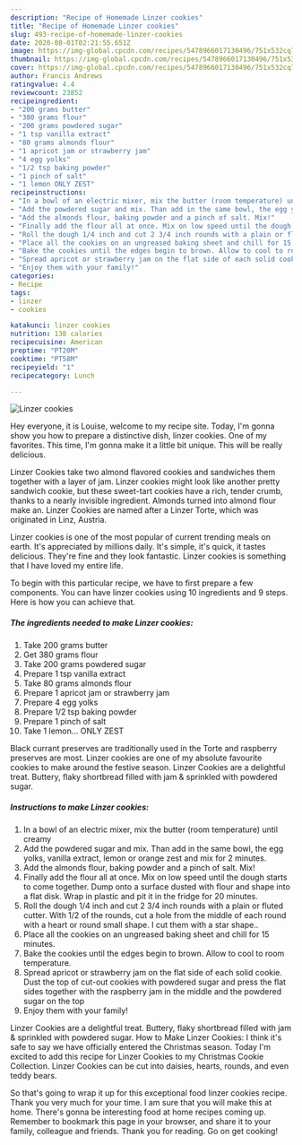 ```yaml
---
description: "Recipe of Homemade Linzer cookies"
title: "Recipe of Homemade Linzer cookies"
slug: 493-recipe-of-homemade-linzer-cookies
date: 2020-08-01T02:21:55.651Z
image: https://img-global.cpcdn.com/recipes/5478966017130496/751x532cq70/linzer-cookies-recipe-main-photo.jpg
thumbnail: https://img-global.cpcdn.com/recipes/5478966017130496/751x532cq70/linzer-cookies-recipe-main-photo.jpg
cover: https://img-global.cpcdn.com/recipes/5478966017130496/751x532cq70/linzer-cookies-recipe-main-photo.jpg
author: Francis Andrews
ratingvalue: 4.4
reviewcount: 23852
recipeingredient:
- "200 grams butter"
- "380 grams flour"
- "200 grams powdered sugar"
- "1 tsp vanilla extract"
- "80 grams almonds flour"
- "1 apricot jam or strawberry jam"
- "4 egg yolks"
- "1/2 tsp baking powder"
- "1 pinch of salt"
- "1 lemon ONLY ZEST"
recipeinstructions:
- "In a bowl of an electric mixer, mix the butter (room temperature) until creamy"
- "Add the powdered sugar and mix. Than add in the same bowl, the egg yolks, vanilla extract, lemon or orange zest and mix for 2 minutes."
- "Add the almonds flour, baking powder and a pinch of salt. Mix!"
- "Finally add the flour all at once. Mix on low speed until the dough starts to come together. Dump onto a surface dusted with flour and shape into a flat  disk. Wrap in plastic and pit it in the fridge for 20 minutes."
- "Roll the dough 1/4 inch and cut 2 3/4 inch rounds with a plain or fluted cutter. With 1/2 of the rounds, cut a hole from the middle of each round with a heart or round small shape. I cut them with a star shape.."
- "Place all the cookies on an ungreased baking sheet and chill for 15 minutes."
- "Bake the cookies until the edges begin to brown. Allow to cool to room temperature."
- "Spread apricot or strawberry jam on the flat side of each solid cookie. Dust the top of cut-out cookies with powdered sugar and press the flat sides together with the raspberry jam in the middle and the powdered sugar on the top"
- "Enjoy them with your family!"
categories:
- Recipe
tags:
- linzer
- cookies

katakunci: linzer cookies 
nutrition: 138 calories
recipecuisine: American
preptime: "PT20M"
cooktime: "PT58M"
recipeyield: "1"
recipecategory: Lunch

---
```



![Linzer cookies](https://img-global.cpcdn.com/recipes/5478966017130496/751x532cq70/linzer-cookies-recipe-main-photo.jpg)

Hey everyone, it is Louise, welcome to my recipe site. Today, I'm gonna show you how to prepare a distinctive dish, linzer cookies. One of my favorites. This time, I'm gonna make it a little bit unique. This will be really delicious.

Linzer Cookies take two almond flavored cookies and sandwiches them together with a layer of jam. Linzer cookies might look like another pretty sandwich cookie, but these sweet-tart cookies have a rich, tender crumb, thanks to a nearly invisible ingredient. Almonds turned into almond flour make an. Linzer Cookies are named after a Linzer Torte, which was originated in Linz, Austria.

Linzer cookies is one of the most popular of current trending meals on earth. It's appreciated by millions daily. It's simple, it's quick, it tastes delicious. They're fine and they look fantastic. Linzer cookies is something that I have loved my entire life.


To begin with this particular recipe, we have to first prepare a few components. You can have linzer cookies using 10 ingredients and 9 steps. Here is how you can achieve that.

<!--inarticleads1-->

##### The ingredients needed to make Linzer cookies:

1. Take 200 grams butter
1. Get 380 grams flour
1. Take 200 grams powdered sugar
1. Prepare 1 tsp vanilla extract
1. Take 80 grams almonds flour
1. Prepare 1 apricot jam or strawberry jam
1. Prepare 4 egg yolks
1. Prepare 1/2 tsp baking powder
1. Prepare 1 pinch of salt
1. Take 1 lemon... ONLY ZEST


Black currant preserves are traditionally used in the Torte and raspberry preserves are most. Linzer cookies are one of my absolute favourite cookies to make around the festive season. Linzer Cookies are a delightful treat. Buttery, flaky shortbread filled with jam &amp; sprinkled with powdered sugar. 

<!--inarticleads2-->

##### Instructions to make Linzer cookies:

1. In a bowl of an electric mixer, mix the butter (room temperature) until creamy
1. Add the powdered sugar and mix. Than add in the same bowl, the egg yolks, vanilla extract, lemon or orange zest and mix for 2 minutes.
1. Add the almonds flour, baking powder and a pinch of salt. Mix!
1. Finally add the flour all at once. Mix on low speed until the dough starts to come together. Dump onto a surface dusted with flour and shape into a flat  disk. Wrap in plastic and pit it in the fridge for 20 minutes.
1. Roll the dough 1/4 inch and cut 2 3/4 inch rounds with a plain or fluted cutter. With 1/2 of the rounds, cut a hole from the middle of each round with a heart or round small shape. I cut them with a star shape..
1. Place all the cookies on an ungreased baking sheet and chill for 15 minutes.
1. Bake the cookies until the edges begin to brown. Allow to cool to room temperature.
1. Spread apricot or strawberry jam on the flat side of each solid cookie. Dust the top of cut-out cookies with powdered sugar and press the flat sides together with the raspberry jam in the middle and the powdered sugar on the top
1. Enjoy them with your family!


Linzer Cookies are a delightful treat. Buttery, flaky shortbread filled with jam &amp; sprinkled with powdered sugar. How to Make Linzer Cookies: I think it&#39;s safe to say we have officially entered the Christmas season. Today I&#39;m excited to add this recipe for Linzer Cookies to my Christmas Cookie Collection. Linzer Cookies can be cut into daisies, hearts, rounds, and even teddy bears. 

So that's going to wrap it up for this exceptional food linzer cookies recipe. Thank you very much for your time. I am sure that you will make this at home. There's gonna be interesting food at home recipes coming up. Remember to bookmark this page in your browser, and share it to your family, colleague and friends. Thank you for reading. Go on get cooking!

